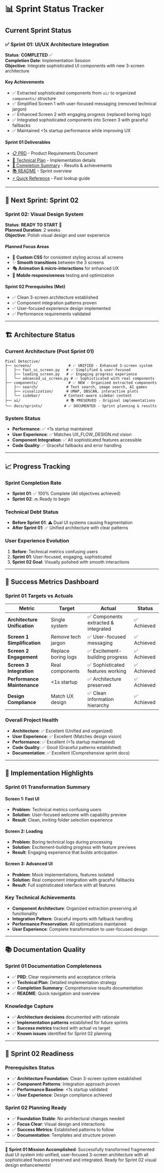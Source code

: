 # 📊 Sprint Status Tracker

## Current Sprint Status

### ✅ Sprint 01: UI/UX Architecture Integration 
**Status**: **COMPLETED** ✅  
**Completion Date**: Implementation Session  
**Objective**: Integrate sophisticated UI components with new 3-screen architecture  

#### Key Achievements
- ✅ Extracted sophisticated components from `ui/` to organized `components/` structure
- ✅ Simplified Screen 1 with user-focused messaging (removed technical jargon)
- ✅ Enhanced Screen 2 with engaging progress (replaced boring logs)
- ✅ Integrated sophisticated components into Screen 3 with graceful fallbacks
- ✅ Maintained <1s startup performance while improving UX

#### Sprint 01 Deliverables
- [📋 PRD](./sprints/sprint-01/PRD.md) - Product Requirements Document
- [🔧 Technical Plan](./sprints/sprint-01/technical-implementation-plan.md) - Implementation details
- [🎯 Completion Summary](./sprints/sprint-01/completion-summary.md) - Results & achievements
- [📚 README](./sprints/sprint-01/README.md) - Sprint overview
- [⚡ Quick Reference](./sprints/sprint-01/QUICK_REFERENCE.md) - Fast lookup guide

---

## 🔮 Next Sprint: Sprint 02

### Sprint 02: Visual Design System
**Status**: **READY TO START** 🚀  
**Planned Duration**: 2 weeks  
**Objective**: Polish visual design and user experience  

#### Planned Focus Areas
- 🎨 **Custom CSS** for consistent styling across all screens
- ✨ **Smooth transitions** between the 3 screens
- 🎭 **Animation & micro-interactions** for enhanced UX
- 📱 **Mobile responsiveness** testing and optimization

#### Sprint 02 Prerequisites (Met)
- ✅ Clean 3-screen architecture established
- ✅ Component integration patterns proven
- ✅ User-focused experience design implemented
- ✅ Performance requirements validated

---

## 🏗️ Architecture Status

### Current Architecture (Post Sprint 01)
```
Pixel Detective/
├── screens/                 # ✅ UNIFIED - Enhanced 3-screen system
│   ├── fast_ui_screen.py   # ✅ Simplified & user-focused  
│   ├── loading_screen.py   # ✅ Engaging progress experience
│   └── advanced_ui_screen.py # ✅ Sophisticated with real components
├── components/              # ✅ NEW - Organized extracted components
│   ├── search/             # Text search, image search, AI games
│   ├── visualization/      # UMAP, DBSCAN, interactive plots  
│   └── sidebar/           # Context-aware sidebar content
├── ui/                     # 📚 PRESERVED - Original implementations
└── docs/sprints/          # ✅ DOCUMENTED - Sprint planning & results
```

### System Status
- **Performance**: ✅ <1s startup maintained
- **User Experience**: ✅ Matches UX_FLOW_DESIGN.md vision
- **Component Integration**: ✅ All sophisticated features accessible
- **Code Quality**: ✅ Graceful fallbacks and error handling

---

## 📈 Progress Tracking

### Sprint Completion Rate
- **Sprint 01**: ✅ 100% Complete (All objectives achieved)
- **Sprint 02**: 🔜 Ready to begin

### Technical Debt Status
- **Before Sprint 01**: ⚠️ Dual UI systems causing fragmentation
- **After Sprint 01**: ✅ Unified architecture with clear patterns

### User Experience Evolution
1. **Before**: Technical metrics confusing users
2. **Sprint 01**: User-focused, engaging, sophisticated
3. **Sprint 02 Goal**: Visually polished with smooth interactions

---

## 🎯 Success Metrics Dashboard

### Sprint 01 Targets vs Actuals

| Metric | Target | Actual | Status |
|--------|--------|--------|--------|
| **Architecture Unification** | Single system | ✅ Components extracted & integrated | ✅ Achieved |
| **Screen 1 Simplification** | Remove tech jargon | ✅ User-focused messaging | ✅ Achieved |
| **Screen 2 Engagement** | Replace boring logs | ✅ Excitement-building progress | ✅ Achieved |
| **Screen 3 Integration** | Real components | ✅ Sophisticated features working | ✅ Achieved |
| **Performance Maintenance** | <1s startup | ✅ Architecture preserved | ✅ Achieved |
| **Design Compliance** | Match UX design | ✅ Clean information hierarchy | ✅ Achieved |

### Overall Project Health
- **Architecture**: ✅ Excellent (Unified and organized)
- **User Experience**: ✅ Excellent (Matches design vision)
- **Performance**: ✅ Excellent (<1s startup maintained)
- **Code Quality**: ✅ Good (Graceful patterns established)
- **Documentation**: ✅ Excellent (Comprehensive sprint docs)

---

## 🚀 Implementation Highlights

### Sprint 01 Transformation Summary

#### Screen 1: Fast UI
- **Problem**: Technical metrics confusing users
- **Solution**: User-focused welcome with capability preview
- **Result**: Clean, inviting folder selection experience

#### Screen 2: Loading  
- **Problem**: Boring technical logs during processing
- **Solution**: Excitement-building progress with feature previews
- **Result**: Engaging experience that builds anticipation

#### Screen 3: Advanced UI
- **Problem**: Mock implementations, features isolated
- **Solution**: Real component integration with graceful fallbacks
- **Result**: Full sophisticated interface with all features

### Key Technical Achievements
- **Component Architecture**: Organized extraction preserving all functionality
- **Integration Pattern**: Graceful imports with fallback handling
- **Performance Preservation**: All optimizations maintained
- **User Experience**: Complete transformation to user-focused design

---

## 📚 Documentation Quality

### Sprint 01 Documentation Completeness
- ✅ **PRD**: Clear requirements and acceptance criteria
- ✅ **Technical Plan**: Detailed implementation strategy
- ✅ **Completion Summary**: Comprehensive results documentation
- ✅ **README**: Quick navigation and overview

### Knowledge Capture
- ✅ **Architecture decisions** documented with rationale
- ✅ **Implementation patterns** established for future sprints
- ✅ **Success metrics** tracked with actual vs target
- ✅ **Known issues** identified for Sprint 02 planning

---

## 🔮 Sprint 02 Readiness

### Prerequisites Status
- ✅ **Architecture Foundation**: Clean 3-screen system established
- ✅ **Component Patterns**: Integration approach proven
- ✅ **Performance Baseline**: <1s startup validated  
- ✅ **User Experience**: Design compliance achieved

### Sprint 02 Planning Ready
- ✅ **Foundation Stable**: No architectural changes needed
- ✅ **Focus Clear**: Visual design and interactions
- ✅ **Success Metrics**: Established patterns to follow
- ✅ **Documentation**: Templates and structure proven

---

**🎉 Sprint 01 Mission Accomplished**: Successfully transformed fragmented dual UI system into unified, user-focused 3-screen architecture with all sophisticated features preserved and integrated. Ready for Sprint 02 visual design enhancements! 